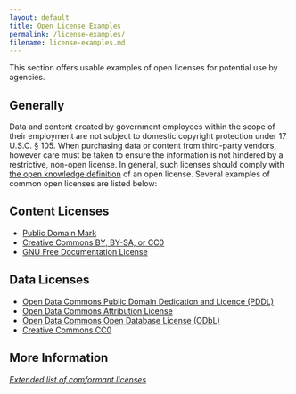 ```yaml
---
layout: default
title: Open License Examples
permalink: /license-examples/
filename: license-examples.md
---
```


This section offers usable examples of open licenses for potential use by agencies.  

## Generally

Data and content created by government employees within the scope of their employment are not subject to domestic copyright protection under 17 U.S.C. § 105. When purchasing data or content from third-party vendors, however care must be taken to ensure the information is not hindered by a restrictive, non-open license. In general, such licenses should comply with [the open knowledge definition](http://opendefinition.org/okd/) of an open license. Several examples of common open licenses are listed below:

## Content Licenses
* [Public Domain Mark](http://creativecommons.org/about/pdm)
* [Creative Commons BY, BY-SA, or CC0](http://creativecommons.org/choose/)
* [GNU Free Documentation License](http://www.gnu.org/licenses/fdl-1.3.en.html)

## Data Licenses
* [Open Data Commons Public Domain Dedication and Licence (PDDL)](http://opendefinition.org/licenses/odc-pddl)
* [Open Data Commons Attribution License](http://opendatacommons.org/licenses/by/)
* [Open Data Commons Open Database License (ODbL)](http://opendatacommons.org/licenses/odbl/)
* [Creative Commons CC0](http://creativecommons.org/choose/)

## More Information
*[Extended list of comformant licenses](http://opendefinition.org/licenses/)*

